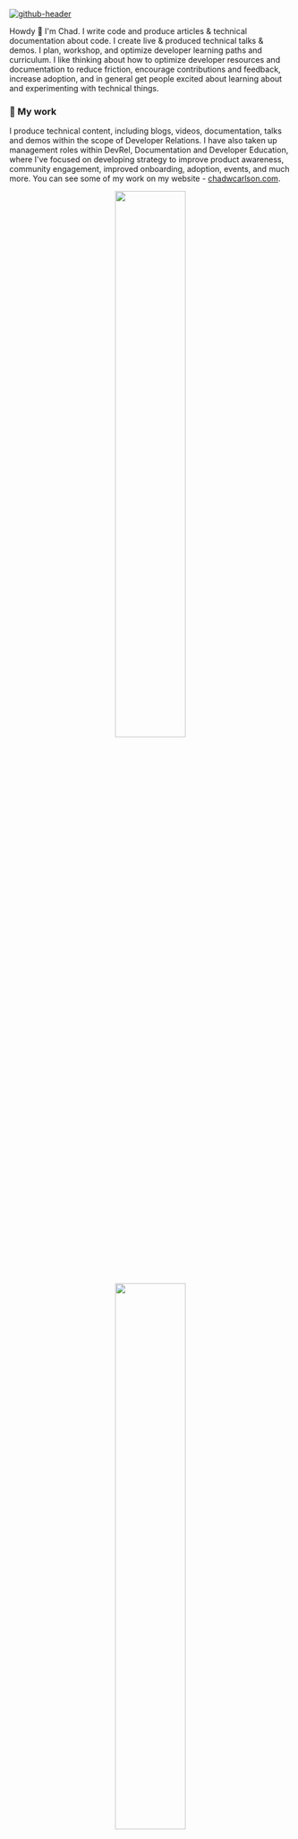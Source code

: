 [![github-header](https://github.com/user-attachments/assets/679fb0ac-b253-4ca1-8b15-132edd567bd3)](https://chadwcarlson.com)

Howdy 👋 I'm Chad. I write code and produce articles & technical documentation about code. I create live & produced technical talks & demos. I plan, workshop, and optimize developer learning paths and curriculum. I like thinking about how to optimize developer resources and documentation to reduce friction, encourage contributions and feedback, increase adoption, and in general get people excited about learning about and experimenting with technical things.

### 🔭 My work

I produce technical content, including blogs, videos, documentation, talks and demos within the scope of Developer Relations. I have also taken up management roles within DevRel, Documentation and Developer Education, where I've focused on developing strategy to improve product awareness, community engagement, improved onboarding, adoption, events, and much more. You can see some of my work on my website - [chadwcarlson.com](https://chadwcarlson.com).

<p align="center">
  <img height="50%" width="auto" src ="https://github-readme-stats.vercel.app/api?username=chadwcarlson&show_icons=true&count_private=true&theme=darcula&hide_border=true&hide=contribs&bg_color=00000000">
  <img height="50%" width="auto" src ="https://github-readme-stats.vercel.app/api/top-langs/?username=chadwcarlson&layout=compact&hide_border=true&theme=darcula&bg_color=00000000&langs_count=6&hide=jupyter%20notebook,tex,html,css,scss">
</p>

<!---
<p align="center">
<a href="https://chadwcarlson.com"><strong>chadwcarlson.com</strong></a>&nbsp&nbsp&nbsp&nbsp&nbsp&nbsp&nbsp&nbsp&nbsp
<a href="https://chadwcarlson.com"><strong>Talks</strong></a>&nbsp&nbsp&nbsp&nbsp&nbsp&nbsp&nbsp&nbsp&nbsp
<a href="https://chadwcarlson.com"><strong>Projects</strong></a>&nbsp&nbsp&nbsp&nbsp&nbsp&nbsp&nbsp&nbsp&nbsp
<a href="https://chadwcarlson.com"><strong>Demos & Code</strong></a>
</p>
-->

### 🌱 I'm looking for work

I'm currently looking for a new role where I can apply my experience leading Developer Relations, Documentation and Education teams, as well as my large background of work writing articles and documentation first hand. Let's get in touch and see how I can help!

<!--
### 📫 Get in touch

Lorem ipsum dolor sit amet, consectetur adipiscing elit. Vestibulum viverra in ligula at mollis. Sed ut condimentum ante. Vestibulum sodales mi purus, a fringilla magna tempus ac.
-->

<p align="center">
  <br/>
<a href= "https://www.linkedin.com/in/chadwcarlson/"><img src="https://img.icons8.com/material-rounded/32/000000/linkedin.png"/></a> &nbsp&nbsp
<a href= "https://chadwcarlson.com"><img src="https://img.icons8.com/ios-filled/32/000000/globe.png"/></a> &nbsp&nbsp
<a href= "mailto:chadwcarlson@gmail.com"><img src="https://img.icons8.com/ios-filled/32/000000/email.png"/></a> &nbsp&nbsp
<a href= "https://bsky.app/profile/chadwcarlson.bsky.social"><img src="https://img.icons8.com/material-rounded/32/000000/bluesky.png"/></a> &nbsp&nbsp
<a href= "https://twitter.com/chadwcarlson"><img src="https://img.icons8.com/material-rounded/32/000000/twitter.png"/></a> &nbsp&nbsp
<a href= "https://github.com/chadwcarlson"><img src="https://img.icons8.com/material-rounded/32/000000/github.png"/></a> &nbsp&nbsp
<a href= "https://gitlab.com/chadwcarlson"><img src="https://img.icons8.com/ios-filled/32/000000/gitlab.png"/></a> &nbsp&nbsp
<a href= "https://dev.to/chadwcarlson"><img src="https://img.icons8.com/windows/32/000000/dev.png"/></a>

<!--
### ⚡ Fun facts
  
- [Lorem ipsum dolor sit amet, consectetur adipiscing elit. Vestibulum viverra in ligula at mollis.](https://example.com)
- [Lorem ipsum dolor sit amet, consectetur adipiscing elit. Vestibulum viverra in ligula at mollis.](https://example.com)
- [Lorem ipsum dolor sit amet, consectetur adipiscing elit. Vestibulum viverra in ligula at mollis.](https://example.com)
- [Lorem ipsum dolor sit amet, consectetur adipiscing elit. Vestibulum viverra in ligula at mollis.](https://example.com)
-->

